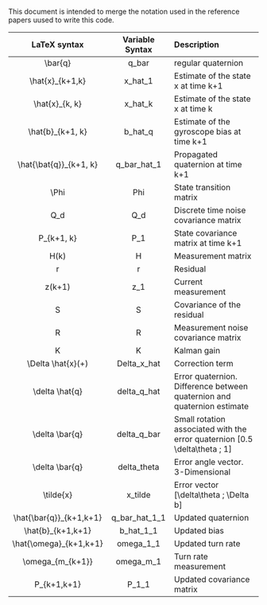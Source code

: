 This document is intended to merge the notation used in the reference papers
uused to write this code. 


| LaTeX syntax          |  Variable Syntax | Description |
|:---------------------:|:----------------:|:------------|
|\bar{q}                | q_bar            | regular quaternion  |
|\hat{x}_{k+1,k}        | x_hat_1          | Estimate of the state x at time k+1             |
|\hat{x}_{k, k}         | x_hat_k          | Estimate of the state x at time k            |
|\hat{b}_{k+1, k}       | b_hat_q          | Estimate of the gyroscope bias at time k+1 |
|\hat{\bat{q}}_{k+1, k} | q_bar_hat_1      | Propagated quaternion at time k+1 |
|\Phi                   | Phi              | State transition matrix |
|Q_d                    | Q_d              | Discrete time noise covariance matrix |
|P_{k+1, k}             | P_1              | State covariance matrix at time k+1  |
|H(k)                   | H                | Measurement matrix |
|r                      | r                | Residual |
|z(k+1)                 | z_1              | Current measurement|
|S                      | S                | Covariance of the residual |
|R                      | R                | Measurement noise covariance matrix |
|K                      | K                | Kalman gain |
|\Delta \hat{x}(+)      | Delta_x_hat      | Correction term |
|\delta \hat{q}         | delta_q_hat      | Error quaternion. Difference between quaternion and quaternion estimate|
|\delta \bar{q}         | delta_q_bar      | Small rotation associated with the error quaternion [0.5 \delta\theta ; 1]|
|\delta \bar{q}         | delta_theta      | Error angle vector. 3-Dimensional |
|\tilde{x}              | x_tilde          | Error vector [\delta\theta ; \Delta b]|
|\hat{\bar{q}}_{k+1,k+1}| q_bar_hat_1_1    | Updated quaternion |
|\hat{b}_{k+1,k+1}      | b_hat_1_1        | Updated bias |
|\hat{\omega}_{k+1,k+1} | omega_1_1        | Updated turn rate |
|\omega_{m_{k+1}}       | omega_m_1        | Turn rate measurement |                 
|P_{k+1,k+1}            | P_1_1            | Updated covariance matrix |
